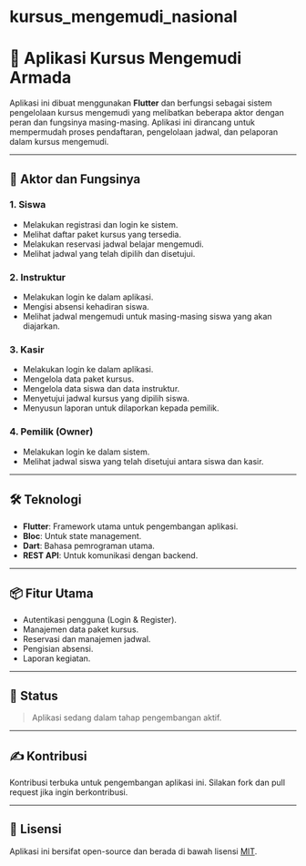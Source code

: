 # kursus_mengemudi_nasional

# 🚗 Aplikasi Kursus Mengemudi Armada

Aplikasi ini dibuat menggunakan **Flutter** dan berfungsi sebagai sistem pengelolaan kursus mengemudi yang melibatkan beberapa aktor dengan peran dan fungsinya masing-masing. Aplikasi ini dirancang untuk mempermudah proses pendaftaran, pengelolaan jadwal, dan pelaporan dalam kursus mengemudi.

---

## 👥 Aktor dan Fungsinya

### 1. Siswa
- Melakukan registrasi dan login ke sistem.
- Melihat daftar paket kursus yang tersedia.
- Melakukan reservasi jadwal belajar mengemudi.
- Melihat jadwal yang telah dipilih dan disetujui.

### 2. Instruktur
- Melakukan login ke dalam aplikasi.
- Mengisi absensi kehadiran siswa.
- Melihat jadwal mengemudi untuk masing-masing siswa yang akan diajarkan.

### 3. Kasir
- Melakukan login ke dalam aplikasi.
- Mengelola data paket kursus.
- Mengelola data siswa dan data instruktur.
- Menyetujui jadwal kursus yang dipilih siswa.
- Menyusun laporan untuk dilaporkan kepada pemilik.

### 4. Pemilik (Owner)
- Melakukan login ke dalam sistem.
- Melihat jadwal siswa yang telah disetujui antara siswa dan kasir.

---

## 🛠 Teknologi
- **Flutter**: Framework utama untuk pengembangan aplikasi.
- **Bloc**: Untuk state management.
- **Dart**: Bahasa pemrograman utama.
- **REST API**: Untuk komunikasi dengan backend.

---

## 📦 Fitur Utama
- Autentikasi pengguna (Login & Register).
- Manajemen data paket kursus.
- Reservasi dan manajemen jadwal.
- Pengisian absensi.
- Laporan kegiatan.

---

## 🚧 Status
> Aplikasi sedang dalam tahap pengembangan aktif.

---

## ✍️ Kontribusi
Kontribusi terbuka untuk pengembangan aplikasi ini. Silakan fork dan pull request jika ingin berkontribusi.

---

## 📄 Lisensi
Aplikasi ini bersifat open-source dan berada di bawah lisensi [MIT](LICENSE).


